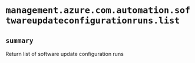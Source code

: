 # `management.azure.com.automation.softwareupdateconfigurationruns.list`

## `summary`
Return list of software update configuration runs


